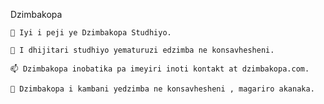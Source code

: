 Dzimbakopa

    🌱 Iyi i peji ye Dzimbakopa Studhiyo.

    🌱 I dhijitari studhiyo yematuruzi edzimba ne konsavhesheni.

    📫 Dzimbakopa inobatika pa imeyiri inoti kontakt at dzimbakopa.com.

    🌱 Dzimbakopa i kambani yedzimba ne konsavhesheni , magariro akanaka.
